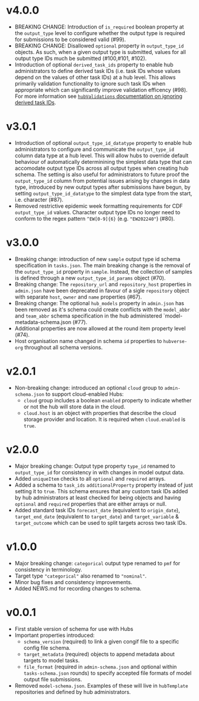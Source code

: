 # v4.0.0

* BREAKING CHANGE: Introduction of `is_required` boolean property at the `output_type` level to configure whether the output type is required for submissions to be considered valid (#99). 
* BREAKING CHANGE: Disallowed `optional` property in `output_type_id` objects. As such, when a given output type is submitted, values for all output type IDs much be submitted (#100,#101, #102). 
* Introduction of optional `derived_task_ids` property to enable hub administrators to define derived task IDs (i.e. task IDs whose values depend on the values of other task IDs) at a hub level. This allows primarily validation functionality to ignore such task IDs when appropriate which can significantly improve validation efficency (#98). For more information see [`hubValidations` documentation on ignoring derived task IDs](https://hubverse-org.github.io/hubValidations/articles/validate-pr.html#ignoring-derived-task-ids-to-improve-performance).

# v3.0.1

* Introduction of optional `output_type_id_datatype` property to enable hub administrators to configure and communicate the `output_type_id` column data type at a hub level. This will allow hubs to override default behaviour of automatically determinining the simplest data type that can accomodate output type IDs across all output types when creating hub schema. The setting is also useful for administrators to future proof the `output_type_id` column from potential issues arising by changes in data type, introduced by new output types after submissions have begun, by setting `output_type_id_datatype` to the simplest data type from the start, i.e. character (#87).
* Removed restrictive epidemic week formatting requirements for CDF `output_type_id` values. Character output type IDs no longer need to conform to the regex pattern `^EW[0-9]{6}` (e.g. `"EW202240"`) (#80).



# v3.0.0

* Breaking change: introduction of new `sample` output type id schema specification in `tasks.json`. The main breaking change is the removal of the `output_type_id` property in `sample`. Instead, the collection of samples is defined through a new `output_type_id_params` object (#70).
* Breaking change: The `repository_url` and `repository_host` properties in `admin.json` have been deprecated in favour of a sigle `repository` object with separate `host`, `owner` and `name` properties (#67).
* Breaking change: The optional `hub_models` property in `admin.json` has been removed as it's schema could create conflicts with the `model_abbr` and `team_abbr` schema specification in the hub administered `model-metadata-schema.json (#77).
* Additional properties are now allowed at the round item property level (#74).
* Host organisation name changed in schema `id` properties to `hubverse-org` throughout all schema versions.

# v2.0.1

* Non-breaking change: introduced an optional `cloud` group to `admin-schema.json` to support cloud-enabled Hubs:
  * `cloud` group includes a boolean `enabled` property to indicate whether or not the hub will store data in the cloud.
  * `cloud.host` is an object with properties that describe the cloud storage provider and location. It is required when `cloud.enabled` is `true`.

# v2.0.0

* Major breaking change: Output type property `type_id` renamed to `output_type_id` for consistency in with changes in model output data.
* Added `uniqueItem` checks to all `optional` and `required` arrays.
* Added a schema to `task_ids` `additionalProperty` property instead of just setting it to `true`. This schema ensures that any custom task IDs added by hub administrators at least checked for being objects and having `optional` and `required` properties that are either arrays or null.
* Added standard task IDs `forecast_date` (equivalent to `origin_date`), `target_end_date` (equivalent to `target_date`) and `target_variable` & `target_outcome` which can be used to split targets across two task IDs.

# v1.0.0

* Major breaking change: `categorical` output type renamed to `pmf` for consistency in terminology.
* Target type `"categorical"` also renamed to `"nominal"`.
* Minor bug fixes and consistency improvements.
* Added NEWS.md for recording changes to schema.


# v0.0.1

* First stable version of schema for use with Hubs
* Important properties introduced:
  * `schema_version` (required) to link a given congif file to a specific config file schema.
  * `target_metadata` (required) objects to append metadata about targets to model tasks.
  * `file_format` (required in `admin-schema.json` and optional within `tasks-schema.json` rounds) to specify accepted file formats of model output file submissions.
* Removed `model-schema.json`. Examples of these will live in `hubTemplate` repositories and defined by hub administrators.
